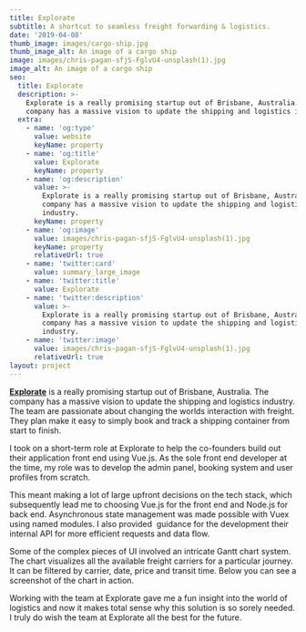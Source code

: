 ```yaml
---
title: Explorate
subtitle: A shortcut to seamless freight forwarding & logistics.
date: '2019-04-08'
thumb_image: images/cargo-ship.jpg
thumb_image_alt: An image of a cargo ship
image: images/chris-pagan-sfjS-FglvU4-unsplash(1).jpg
image_alt: An image of a cargo ship
seo:
  title: Explorate
  description: >-
    Explorate is a really promising startup out of Brisbane, Australia. The
    company has a massive vision to update the shipping and logistics industry. 
  extra:
    - name: 'og:type'
      value: website
      keyName: property
    - name: 'og:title'
      value: Explorate
      keyName: property
    - name: 'og:description'
      value: >-
        Explorate is a really promising startup out of Brisbane, Australia. The
        company has a massive vision to update the shipping and logistics
        industry. 
      keyName: property
    - name: 'og:image'
      value: images/chris-pagan-sfjS-FglvU4-unsplash(1).jpg
      keyName: property
      relativeUrl: true
    - name: 'twitter:card'
      value: summary_large_image
    - name: 'twitter:title'
      value: Explorate
    - name: 'twitter:description'
      value: >-
        Explorate is a really promising startup out of Brisbane, Australia. The
        company has a massive vision to update the shipping and logistics
        industry. 
    - name: 'twitter:image'
      value: images/chris-pagan-sfjS-FglvU4-unsplash(1).jpg
      relativeUrl: true
layout: project
---
```

[**Explorate**](https://www.explorate.co/) is a really promising startup out of Brisbane, Australia. The company has a massive vision to update the shipping and logistics industry. The team are passionate about changing the worlds interaction with freight. They plan make it easy to simply book and track a shipping container from start to finish.

I took on a short-term role at Explorate to help the co-founders build out their application front end using Vue.js. As the sole front end developer at the time, my role was to develop the admin panel, booking system and user profiles from scratch.

This meant making a lot of large upfront decisions on the tech stack, which subsequently lead me to choosing Vue.js for the front end and Node.js for back end. Asynchronous state management was made possible with Vuex using named modules. I also provided  guidance for the development their internal API for more efficient requests and data flow.

Some of the complex pieces of UI involved an intricate Gantt chart system. The chart visualizes all the available freight carriers for a particular journey. It can be filtered by carrier, date, price and transit time. Below you can see a screenshot of the chart in action.

Working with the team at Explorate gave me a fun insight into the world of logistics and now it makes total sense why this solution is so sorely needed. I truly do wish the team at Explorate all the best for the future.
